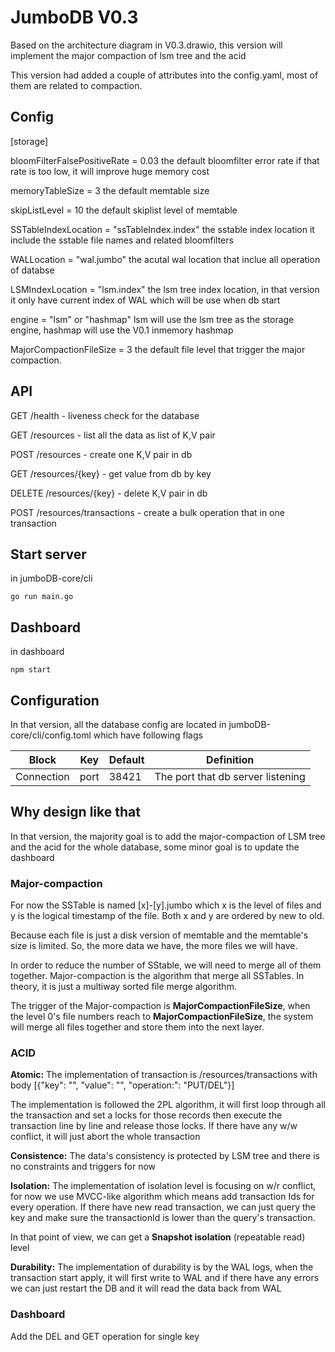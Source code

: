 # JumboDB V0.3

Based on the architecture diagram in V0.3.drawio, 
this version will implement the major compaction of lsm tree and the acid

This version had added a couple of attributes into the config.yaml,
most of them are related to compaction.
 
## Config

[storage]

bloomFilterFalsePositiveRate = 0.03 the default bloomfilter error rate
if that rate is too low, it will improve huge memory cost 

memoryTableSize = 3 the default memtable size

skipListLevel = 10 the default skiplist level of memtable

SSTableIndexLocation = "ssTableIndex.index" the sstable index location
it include the sstable file names and related bloomfilters

WALLocation = "wal.jumbo" the acutal wal location that inclue 
all operation of databse

LSMIndexLocation = "lsm.index" the lsm tree index location, 
in that version it only have current index of WAL which will 
be use when db start

engine = "lsm" or "hashmap" lsm will use the lsm tree 
as the storage engine, hashmap will use the V0.1 inmemory hashmap

MajorCompactionFileSize = 3 the default file level that trigger the major compaction.


## API

GET /health - liveness check for the database

GET /resources - list all the data as list of K,V pair

POST /resources - create one K,V pair in db

GET /resources/{key} - get value from db by key

DELETE /resources/{key} - delete K,V pair in db

POST /resources/transactions - create a bulk operation that in one transaction

## Start server
in jumboDB-core/cli 

```azure
go run main.go 
```

## Dashboard
in dashboard

```azure
npm start
```

## Configuration
In that version, all the database config are located in 
jumboDB-core/cli/config.toml which have following flags

| Block  | Key | Default | Definition|
| ------------- | ------------- | ------------- | ------------- |
| Connection  | port  | 38421 | The port that db server listening| 

## Why design like that
In that version, the majority goal is to add the major-compaction 
of LSM tree and the acid for the whole database, some minor goal is 
to update the dashboard

### Major-compaction
For now the SSTable is named [x]-[y].jumbo which x is the level of 
files and y is the logical timestamp of the file. Both x and y are
ordered by new to old. 

Because each file is just a disk version of memtable and the memtable's
size is limited. So, the more data we have, the more files we will have.

In order to reduce the number of SStable, we will need to merge all of them 
together. Major-compaction is the algorithm that merge all SSTables. In theory, it
is just a multiway sorted file merge algorithm.

The trigger of the Major-compaction is **MajorCompactionFileSize**, when
the level 0's file numbers reach to **MajorCompactionFileSize**, the system
will merge all files together and store them into the next layer.

### ACID

**Atomic:**
The implementation of transaction is /resources/transactions with body
[{"key": "<key>", "value": "<value>", "operation:": "PUT/DEL"}]

The implementation is followed the 2PL algorithm, it will first loop
through all the transaction and set a locks for those records then 
execute the transaction line by line and release those locks. If 
there have any w/w conflict, it will just abort the whole transaction

**Consistence:**
The data's consistency is protected by LSM tree and there is no
constraints and triggers for now

**Isolation:**
The implementation of isolation level is focusing on w/r conflict,
for now we use MVCC-like algorithm which means add transaction Ids
for every operation. If there have new read transaction, we can 
just query the key and make sure the transactionId is lower than
the query's transaction.

In that point of view, we can get a **Snapshot isolation** 
(repeatable read) level

**Durability:**
The implementation of durability is by the WAL logs, when the transaction
start apply, it will first write to WAL and if there have any errors
we can just restart the DB and it will read the data back from WAL


### Dashboard

Add the DEL and GET operation for single key